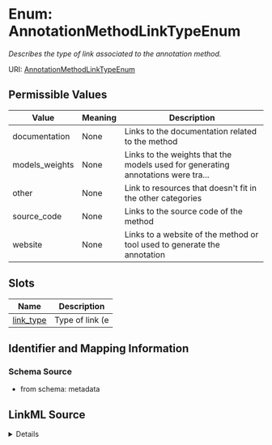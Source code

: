 # Enum: AnnotationMethodLinkTypeEnum




_Describes the type of link associated to the annotation method._



URI: [AnnotationMethodLinkTypeEnum](AnnotationMethodLinkTypeEnum.md)

## Permissible Values

| Value | Meaning | Description |
| --- | --- | --- |
| documentation | None | Links to the documentation related to the method |
| models_weights | None | Links to the weights that the models used for generating annotations were tra... |
| other | None | Link to resources that doesn't fit in the other categories |
| source_code | None | Links to the source code of the method |
| website | None | Links to a website of the method or tool used to generate the annotation |




## Slots

| Name | Description |
| ---  | --- |
| [link_type](link_type.md) | Type of link (e |






## Identifier and Mapping Information







### Schema Source


* from schema: metadata




## LinkML Source

<details>
```yaml
name: annotation_method_link_type_enum
description: Describes the type of link associated to the annotation method.
from_schema: metadata
rank: 1000
permissible_values:
  documentation:
    text: documentation
    description: Links to the documentation related to the method.
  models_weights:
    text: models_weights
    description: Links to the weights that the models used for generating annotations
      were trained with.
  other:
    text: other
    description: Link to resources that doesn't fit in the other categories.
  source_code:
    text: source_code
    description: Links to the source code of the method.
  website:
    text: website
    description: Links to a website of the method or tool used to generate the annotation.

```
</details>
